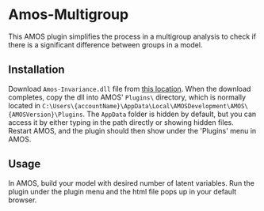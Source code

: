Amos-Multigroup
============================

This AMOS plugin simplifies the process in a multigroup analysis to check if there is a significant difference between groups in a model.

Installation
------------
Download `Amos-Invariance.dll` file from [this location](https://github.com/john-lim/Amos-Invariance/blob/master/Amos-MasterValidity/obj/Debug/).
When the download completes, copy the dll into AMOS' `Plugins\` directory, which is normally located in 
`C:\Users\{accountName}\AppData\Local\AMOSDevelopment\AMOS\{AMOSVersion}\Plugins`. The `AppData` folder is hidden by default, but you can access it by either typing in the path directly or showing hidden files.
Restart AMOS, and the plugin should then show under the 'Plugins' menu in AMOS.

Usage
-----
In AMOS, build your model with desired number of latent variables. Run the plugin under the plugin menu and the html file pops up in your default browser.
